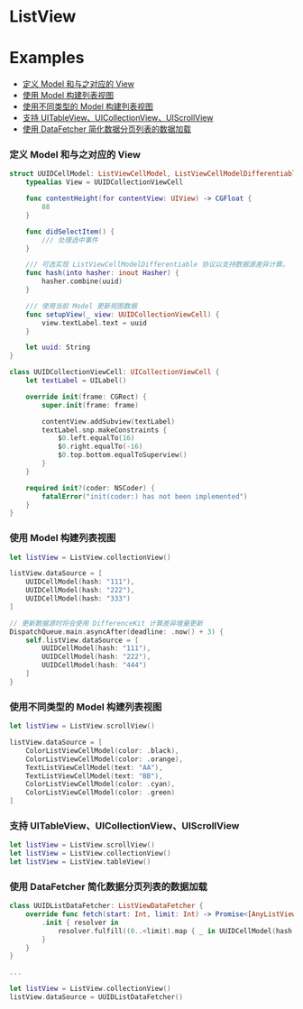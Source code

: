 # ListView

# Examples

* [定义 Model 和与之对应的 View](#定义-model-和与之对应的-view)
* [使用 Model 构建列表视图](#使用-model-构建列表视图)
* [使用不同类型的 Model 构建列表视图](#使用不同类型的-model-构建列表视图)
* [支持 UITableView、UICollectionView、UIScrollView](#支持-uitableviewuicollectionviewuiscrollview)
* [使用 DataFetcher 简化数据分页列表的数据加载](#使用-datafetcher-简化数据分页列表的数据加载)

### 定义 Model 和与之对应的 View

```swift
struct UUIDCellModel: ListViewCellModel, ListViewCellModelDifferentiable {
    typealias View = UUIDCollectionViewCell

    func contentHeight(for contentView: UIView) -> CGFloat {
        88
    }

    func didSelectItem() {
        /// 处理选中事件
    }

    /// 可选实现 ListViewCellModelDifferentiable 协议以支持数据源差异计算。
    func hash(into hasher: inout Hasher) {
        hasher.combine(uuid)
    }

    /// 使用当前 Model 更新视图数据
    func setupView(_ view: UUIDCollectionViewCell) {
        view.textLabel.text = uuid
    }

    let uuid: String
}

class UUIDCollectionViewCell: UICollectionViewCell {
    let textLabel = UILabel()

    override init(frame: CGRect) {
        super.init(frame: frame)

        contentView.addSubview(textLabel)
        textLabel.snp.makeConstraints {
            $0.left.equalTo(16)
            $0.right.equalTo(-16)
            $0.top.bottom.equalToSuperview()
        }
    }

    required init?(coder: NSCoder) {
        fatalError("init(coder:) has not been implemented")
    }
}
```

### 使用 Model 构建列表视图

```swift
let listView = ListView.collectionView()

listView.dataSource = [
    UUIDCellModel(hash: "111"),
    UUIDCellModel(hash: "222"),
    UUIDCellModel(hash: "333")
]

// 更新数据源时将会使用 DifferenceKit 计算差异增量更新
DispatchQueue.main.asyncAfter(deadline: .now() + 3) {
    self.listView.dataSource = [
        UUIDCellModel(hash: "111"),
        UUIDCellModel(hash: "222"),
        UUIDCellModel(hash: "444")
    ]
}
```


### 使用不同类型的 Model 构建列表视图

```swift
let listView = ListView.scrollView()

listView.dataSource = [
    ColorListViewCellModel(color: .black),
    ColorListViewCellModel(color: .orange),
    TextListViewCellModel(text: "AA"),
    TextListViewCellModel(text: "BB"),
    ColorListViewCellModel(color: .cyan),
    ColorListViewCellModel(color: .green)
]
```

### 支持 UITableView、UICollectionView、UIScrollView

```swift
let listView = ListView.scrollView()
let listView = ListView.collectionView()
let listView = ListView.tableView()
```

### 使用 DataFetcher 简化数据分页列表的数据加载

```swift
class UUIDListDataFetcher: ListViewDataFetcher {
    override func fetch(start: Int, limit: Int) -> Promise<[AnyListViewCellModel]> {
        .init { resolver in
            resolver.fulfill((0..<limit).map { _ in UUIDCellModel(hash: UUID().uuidString) })
        }
    }
}

...

let listView = ListView.collectionView()
listView.dataSource = UUIDListDataFetcher()
```
